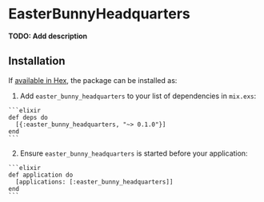 # EasterBunnyHeadquarters

**TODO: Add description**

## Installation

If [available in Hex](https://hex.pm/docs/publish), the package can be installed as:

  1. Add `easter_bunny_headquarters` to your list of dependencies in `mix.exs`:

    ```elixir
    def deps do
      [{:easter_bunny_headquarters, "~> 0.1.0"}]
    end
    ```

  2. Ensure `easter_bunny_headquarters` is started before your application:

    ```elixir
    def application do
      [applications: [:easter_bunny_headquarters]]
    end
    ```

